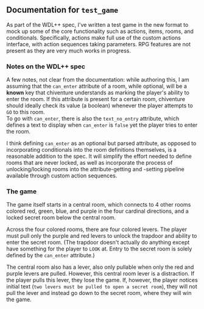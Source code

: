 ## Documentation for `test_game`

As part of the WDL++ spec, I've written a test game in the new format 
to mock up some of the core functionality such as actions, items, 
rooms, and conditionals. Specifically, actions make full use of the 
custom actions interface, with action sequences taking parameters. 
RPG features are not present as they are very much works in progress.

### Notes on the WDL++ spec

A few notes, not clear from the documentation: while authoring this, 
I am assuming that the `can_enter` attribute of a room, while optional, 
will be a **known** key that chiventure understands as marking the 
player's ability to enter the room. If this attribute is present for
 a certain room, chiventure should ideally check its value 
(a boolean) whenever the player attempts to `GO` to this room.  
To go with `can_enter`, there is also the `text_no_entry` attribute,
which defines a text to display when `can_enter` is `false` yet the player
tries to enter the room. 

I think defining `can_enter` as an optional but parsed attribute, as 
opposed to incorporating conditionals into the room definitions 
themselves, is a reasonable addition to the spec. It will simplify 
the effort needed to define rooms that are never locked, as well 
as incorporate the process of unlocking/locking rooms into the 
attribute-getting and -setting pipeline available through 
custom action sequences.


### The game

The game itself starts in a central room, which connects to 4 other rooms 
colored red, green, blue, and purple in the four cardinal directions, 
and a locked secret room below the central room.

Across the four colored rooms, there are four colored levers. 
The player must pull only the purple and red levers to unlock the 
trapdoor and ability to enter the secret room. 
(The trapdoor doesn't actually do anything except
have something for the player to `LOOK` at. Entry to the secret room is solely defined by the `can_enter` attribute.)

The central room also has a lever, also only pullable when only the 
red and purple levers are pulled. However, this central room lever is a
distraction. If the player pulls this lever, they lose the game.
If, however, the player notices initial text (`two levers must be pulled to open a secret room`),
they will not pull the lever and instead go down to the secret room, where they 
will win the game.
